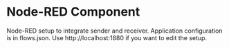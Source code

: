 # Node-RED Component

Node-RED setup to integrate sender and receiver. Application configuration is in flows.json. Use http://localhost:1880 if you want to edit the setup.
